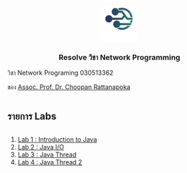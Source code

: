 
<p align="center">
  <a href="https://github.com/noxhsxrk/resolve-network">
    <img src="images/1.png" alt="Logo" width="80" height="80">
  </a>

  <h3 align="center">Resolve วิชา Network Programming</h3>

  
</p>

วิชา Network Programing 030513362

<p>
ของ <a href="http://choopanr.staff.kmutnb.ac.th/index.php">Assoc. Prof. Dr. Choopan Rattanapoka</a>
</p>

<!-- รายการ Labs -->
  <summary><h2 style="display: inline-block">รายการ Labs</h2></summary>
  <ol>
    <li><a href="network/lab1">Lab 1 : Introduction to Java </a></li>
    <li><a href="network/lab2">Lab 2 : Java I/O </a></li>
    <li><a href="network/lab3">Lab 3 : Java Thread </a></li>
    <li><a href="network/lab4/philosophers">Lab 4 : Java Thread 2 </a></li>
  </ol>
